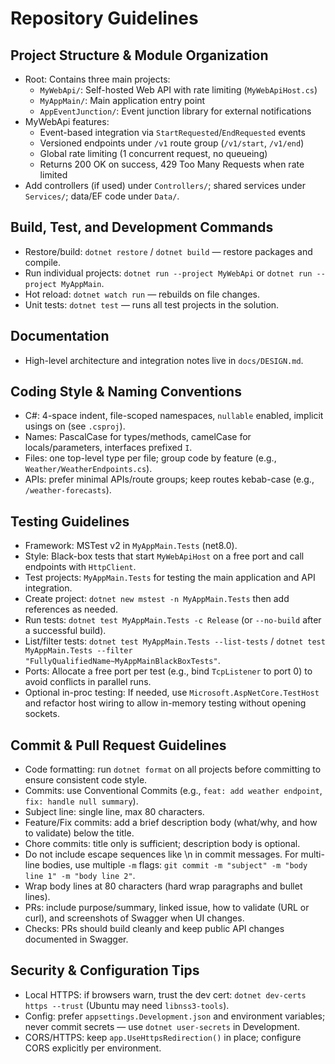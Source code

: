 # Repository Guidelines

## Project Structure & Module Organization
- Root: Contains three main projects:
  - `MyWebApi/`: Self-hosted Web API with rate limiting (`MyWebApiHost.cs`)
  - `MyAppMain/`: Main application entry point
  - `AppEventJunction/`: Event junction library for external notifications
- MyWebApi features:
  - Event-based integration via `StartRequested`/`EndRequested` events
  - Versioned endpoints under `/v1` route group (`/v1/start`, `/v1/end`)
  - Global rate limiting (1 concurrent request, no queueing)
  - Returns 200 OK on success, 429 Too Many Requests when rate limited
- Add controllers (if used) under `Controllers/`; shared services under `Services/`; data/EF code under `Data/`.

## Build, Test, and Development Commands
- Restore/build: `dotnet restore` / `dotnet build` — restore packages and compile.
- Run individual projects: `dotnet run --project MyWebApi` or `dotnet run --project MyAppMain`.
- Hot reload: `dotnet watch run` — rebuilds on file changes.
- Unit tests: `dotnet test` — runs all test projects in the solution.

## Documentation
- High-level architecture and integration notes live in `docs/DESIGN.md`.

## Coding Style & Naming Conventions
- C#: 4-space indent, file-scoped namespaces, `nullable` enabled, implicit usings on (see `.csproj`).
- Names: PascalCase for types/methods, camelCase for locals/parameters, interfaces prefixed `I`.
- Files: one top-level type per file; group code by feature (e.g., `Weather/WeatherEndpoints.cs`).
- APIs: prefer minimal APIs/route groups; keep routes kebab-case (e.g., `/weather-forecasts`).

## Testing Guidelines
- Framework: MSTest v2 in `MyAppMain.Tests` (net8.0).
- Style: Black-box tests that start `MyWebApiHost` on a free port and call endpoints with `HttpClient`.
- Test projects: `MyAppMain.Tests` for testing the main application and API integration.
- Create project: `dotnet new mstest -n MyAppMain.Tests` then add references as needed.
- Run tests: `dotnet test MyAppMain.Tests -c Release` (or `--no-build` after a successful build).
- List/filter tests: `dotnet test MyAppMain.Tests --list-tests` / `dotnet test MyAppMain.Tests --filter "FullyQualifiedName~MyAppMainBlackBoxTests"`.
- Ports: Allocate a free port per test (e.g., bind `TcpListener` to port 0) to avoid conflicts in parallel runs.
- Optional in-proc testing: If needed, use `Microsoft.AspNetCore.TestHost` and refactor host wiring to allow in-memory testing without opening sockets.

## Commit & Pull Request Guidelines
- Code formatting: run `dotnet format` on all projects before committing to ensure consistent code style.
- Commits: use Conventional Commits (e.g., `feat: add weather endpoint`, `fix: handle null summary`).
- Subject line: single line, max 80 characters.
- Feature/Fix commits: add a brief description body (what/why, and how to validate) below the title.
- Chore commits: title only is sufficient; description body is optional.
- Do not include escape sequences like \n in commit messages. For multi-line bodies, use multiple `-m` flags: `git commit -m "subject" -m "body line 1" -m "body line 2"`.
- Wrap body lines at 80 characters (hard wrap paragraphs and bullet lines).
- PRs: include purpose/summary, linked issue, how to validate (URL or curl), and screenshots of Swagger
  when UI changes.
- Checks: PRs should build cleanly and keep public API changes documented in Swagger.

## Security & Configuration Tips
- Local HTTPS: if browsers warn, trust the dev cert: `dotnet dev-certs https --trust` (Ubuntu may need `libnss3-tools`).
- Config: prefer `appsettings.Development.json` and environment variables; never commit secrets — use `dotnet user-secrets` in Development.
- CORS/HTTPS: keep `app.UseHttpsRedirection()` in place; configure CORS explicitly per environment.
